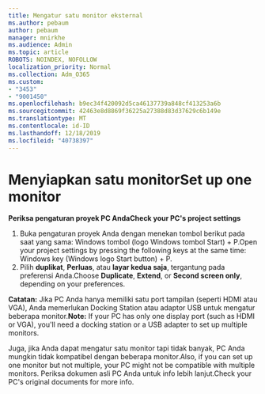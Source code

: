 ```yaml
---
title: Mengatur satu monitor eksternal
ms.author: pebaum
author: pebaum
manager: mnirkhe
ms.audience: Admin
ms.topic: article
ROBOTS: NOINDEX, NOFOLLOW
localization_priority: Normal
ms.collection: Adm_O365
ms.custom:
- "3453"
- "9001450"
ms.openlocfilehash: b9ec34f420092d5ca46137739a848cf413253a6b
ms.sourcegitcommit: 42463e8d8869f36225a27388d83d37629c6b149e
ms.translationtype: MT
ms.contentlocale: id-ID
ms.lasthandoff: 12/18/2019
ms.locfileid: "40738397"
---
```

# <a name="set-up-one-monitor"></a><span data-ttu-id="1bb61-102">Menyiapkan satu monitor</span><span class="sxs-lookup"><span data-stu-id="1bb61-102">Set up one monitor</span></span>

<span data-ttu-id="1bb61-103">**Periksa pengaturan proyek PC Anda**</span><span class="sxs-lookup"><span data-stu-id="1bb61-103">**Check your PC's project settings**</span></span>

1. <span data-ttu-id="1bb61-104">Buka pengaturan proyek Anda dengan menekan tombol berikut pada saat yang sama: Windows tombol (logo Windows tombol Start) + P.</span><span class="sxs-lookup"><span data-stu-id="1bb61-104">Open your project settings by pressing the following keys at the same time: Windows key (Windows logo Start button) + P.</span></span>
2. <span data-ttu-id="1bb61-105">Pilih **duplikat**, **Perluas**, atau **layar kedua saja**, tergantung pada preferensi Anda.</span><span class="sxs-lookup"><span data-stu-id="1bb61-105">Choose **Duplicate**, **Extend**, or **Second screen only**, depending on your preferences.</span></span>

<span data-ttu-id="1bb61-106">**Catatan:** Jika PC Anda hanya memiliki satu port tampilan (seperti HDMI atau VGA), Anda memerlukan Docking Station atau adaptor USB untuk mengatur beberapa monitor.</span><span class="sxs-lookup"><span data-stu-id="1bb61-106">**Note:** If your PC has only one display port (such as HDMI or VGA), you'll need a docking station or a USB adapter to set up multiple monitors.</span></span>

<span data-ttu-id="1bb61-107">Juga, jika Anda dapat mengatur satu monitor tapi tidak banyak, PC Anda mungkin tidak kompatibel dengan beberapa monitor.</span><span class="sxs-lookup"><span data-stu-id="1bb61-107">Also, if you can set up one monitor but not multiple, your PC might not be compatible with multiple monitors.</span></span> <span data-ttu-id="1bb61-108">Periksa dokumen asli PC Anda untuk info lebih lanjut.</span><span class="sxs-lookup"><span data-stu-id="1bb61-108">Check your PC's original documents for more info.</span></span>